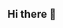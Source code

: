 ## Hi there 👋

<!--
**isa2801/isa2801** is a ✨ _special_ ✨ repository because its `README.md` (this file) appears on your GitHub profile.

Here are some ideas to get you started:

- 🌱 Estoy aprendiendo sobre programación
- ⚡ Fun fact: Me encanta descubrir nuevas cosas
-->
